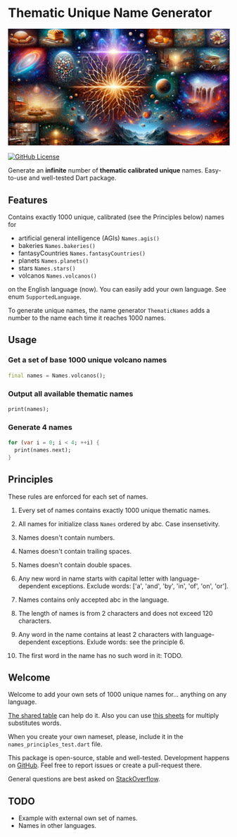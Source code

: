 # Thematic Unique Name Generator

![Cover - Thematic Names](https://raw.githubusercontent.com/signmotion/thematic_names/master/images/cover.webp)

[![GitHub License](https://img.shields.io/badge/license-MIT-blue.svg)](https://raw.githubusercontent.com/signmotion/id_gen/master/LICENSE)

Generate an **infinite** number of **thematic calibrated unique** names.
Easy-to-use and well-tested Dart package.

## Features

Contains exactly 1000 unique, calibrated (see the Principles below) names for

- artificial general intelligence (AGIs) `Names.agis()`
- bakeries `Names.bakeries()`
- fantasyCountries `Names.fantasyCountries()`
- planets `Names.planets()`
- stars `Names.stars()`
- volcanos `Names.volcanos()`

on the English language (now). You can easily add your own language.
See enum `SupportedLanguage`.

To generate unique names, the name generator `ThematicNames` adds a number to the name each time
it reaches 1000 names.

## Usage

### Get a set of base 1000 unique volcano names

```dart
final names = Names.volcanos();
```

### Output all available thematic names

```dart
print(names);
```

### Generate 4 names

```dart
for (var i = 0; i < 4; ++i) {
  print(names.next);
}
```

## Principles

These rules are enforced for each set of names.

1. Every set of names contains exactly 1000 unique thematic names.

2. All names for initialize class `Names` ordered by abc. Case insensetivity.

3. Names doesn't contain numbers.

4. Names doesn't contain trailing spaces.

5. Names doesn't contain double spaces.

6. Any new word in name starts with capital letter with language-dependent exceptions. Exclude words: ['a', 'and', 'by', 'in', 'of', 'on', 'or'].

7. Names contains only accepted abc in the language.

8. The length of names is from 2 characters and does not exceed 120 characters.

9. Any word in the name contains at least 2 characters with language-dependent exceptions. Exlude words: see the principle 6.

10. The first word in the name has no such word in it: TODO.

## Welcome

Welcome to add your own sets of 1000 unique names for... anything on any language.

[The shared table](https://docs.google.com/spreadsheets/d/1a47-yqtVmVB8MjgfKIscmcX0LKxt5xPRe4OlyflZ51g/copy)
can help do it. Also you can use [this sheets](https://docs.google.com/spreadsheets/d/191DerwdKESDnRZ0aRoJXcIFa6o4ak8eO6XUawBlmRhQ/copy)
for multiply substitutes words.

When you create your own nameset, please, include it in the `names_principles_test.dart` file.

This package is open-source, stable and well-tested. Development happens on
[GitHub](https://github.com/signmotion/id_gen). Feel free to report issues
or create a pull-request there.

General questions are best asked on
[StackOverflow](https://stackoverflow.com/questions/tagged/id_gen).

## TODO

- Example with external own set of names.
- Names in other languages.
